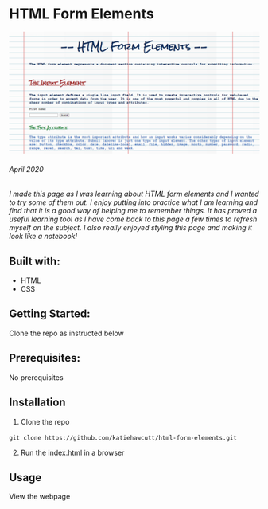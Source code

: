 # HTML Form Elements

![HTML Form Elements](./Images/HTML-form-elements-screenshot.PNG)

###### April 2020

_I made this page as I was learning about HTML form elements and I wanted to try some of them out. I enjoy putting into practice what I am learning and find that it is a good way of helping me to remember things. It has proved a useful learning tool as I have come back to this page a few times to refresh myself on the subject. I also really enjoyed styling this page and making it look like a notebook!_

## Built with:

- HTML
- CSS

## Getting Started:

Clone the repo as instructed below

## Prerequisites:

No prerequisites

## Installation

1.  Clone the repo

`git clone https://github.com/katiehawcutt/html-form-elements.git`

2. Run the index.html in a browser

## Usage

View the webpage
